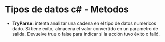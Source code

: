 # Tipos de datos c# - Metodos

- **TryParse:** intenta analizar una cadena en el tipo de datos numericos dado. Si tiene exito, almacena el valor convertido en un parametro de salida. Devuelve true o false para indicar si la acción tuvo éxito o falló.
